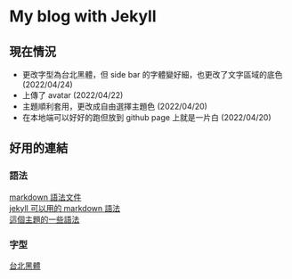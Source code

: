 # My blog with Jekyll

## 現在情況
- 更改字型為台北黑體，但 side bar 的字體變好細，也更改了文字區域的底色 (2022/04/24)
- 上傳了 avatar (2022/04/22)
- 主題順利套用，更改成自由選擇主題色 (2022/04/20)
- 在本地端可以好好的跑但放到 github page 上就是一片白 (2022/04/20)

## 好用的連結
### 語法
[markdown 語法文件](https://markdown.tw/#em) <br>
[jekyll 可以用的 markdown 語法](https://www.markdownguide.org/tools/jekyll/)<br>
[這個主題的一些語法](https://chirpy.cotes.page/posts/write-a-new-post/)

### 字型
[台北黑體](https://sites.google.com/view/jtfoundry/)<br>

